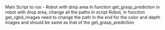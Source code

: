 Main Script to run - Robot with drop area
In function get_grasp_prediction in robot with drop area, change all the paths
In script Robot, in function get_rgbd_images need to change the path in the end for the color and depth images and should be same as that of the get_grasp_prediction
